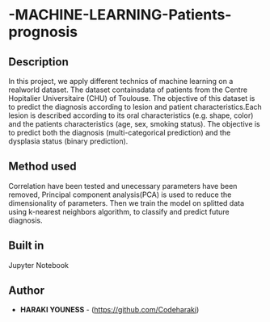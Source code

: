 # -MACHINE-LEARNING-Patients-prognosis

## Description
In  this project,  we apply  different  technics  of  machine  learning  on a realworld  dataset.  The dataset containsdata  of  patients  from  the  Centre  Hopitalier  Universitaire  (CHU)  of  Toulouse. 
The  objective  of  this dataset is to predict the diagnosis according to lesion and patient characteristics.Each  lesion  is  described  according  to  its  oral characteristics (e.g. shape, color) and the patients characteristics (age, sex, smoking status). The objective is to predict both the diagnosis (multi-categorical prediction) and the dysplasia status (binary prediction).

## Method used
Correlation have been tested and unecessary parameters have been removed, Principal component analysis(PCA) is used to reduce the dimensionality of parameters.
Then we train the model on splitted data using k-nearest neighbors algorithm, to classify and predict future diagnosis.

## Built in
Jupyter Notebook

## Author
* **HARAKI YOUNESS** - (https://github.com/Codeharaki)
